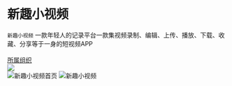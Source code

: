 新趣小视频
========
`新趣小视频` 一款年轻人的记录平台一款集视频录制、编辑、上传、播放、下载、收藏、分享等于一身的短视频APP</br>
</br>
[所属组织](https://github.com/feiyouAndroidTeam)</br>
<img src="https://raw.githubusercontent.com/feiyouAndroidTeam/Video/master/screen/截屏_20180421_101310.jpg" style="width:300,height:600"></img>
</br>
![新趣小视频首页](https://raw.githubusercontent.com/feiyouAndroidTeam/Video/master/screen/截屏_20180421_101310.jpg "主页热门列表")
![新趣小视频](https://raw.githubusercontent.com/feiyouAndroidTeam/Video/master/screen/截屏_20180421_101356.jpg "用户个人中心")</br>
